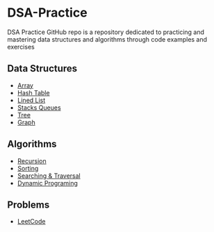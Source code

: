 # DSA-Practice

DSA Practice GitHub repo is a repository dedicated to practicing and mastering data structures and algorithms through code examples and exercises

## Data Structures

- [Array](./Data%20Structures/Array/)
- [Hash Table](./Data%20Structures/Hash_Tables/)
- [Lined List](./Data%20Structures/Linked_Lists/)
- [Stacks Queues](./Data%20Structures/Stacks_Queues/)
- [Tree](./Data%20Structures/Tree)
- [Graph](./Data%20Structures/Graph)

## Algorithms

- [Recursion](./Algorithms/Recursion/)
- [Sorting](./Algorithms/Sorting)
- [Searching & Traversal](./Algorithms/Searching_Traversal/)
- [Dynamic Programing](./Algorithms/Dynamic%20Programing/)

## Problems

- [LeetCode]()
